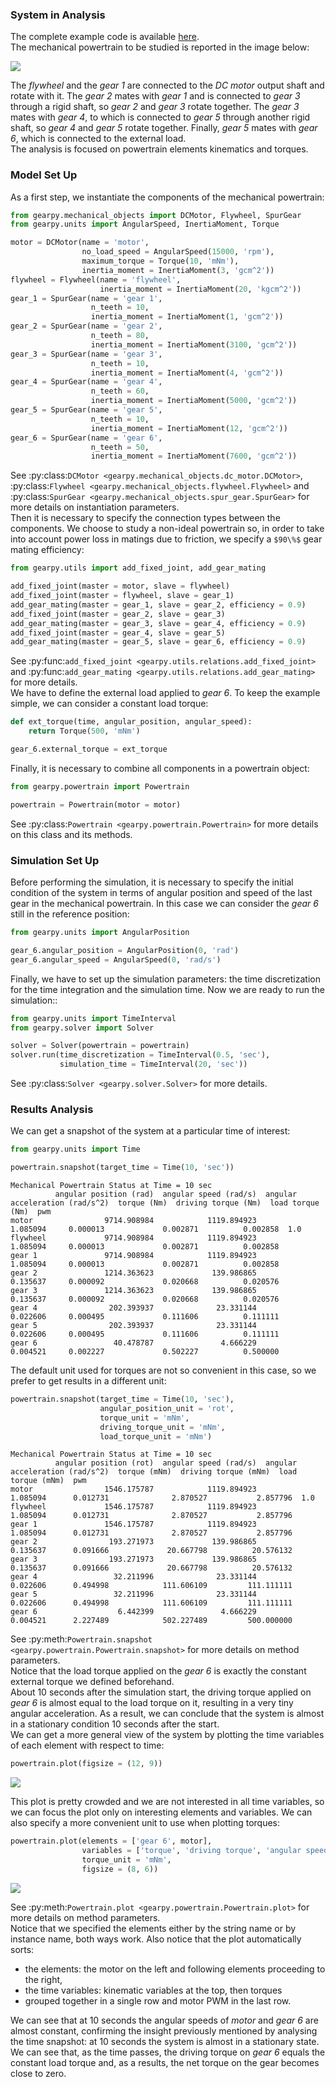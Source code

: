 ### System in Analysis

The complete example code is available 
[here](https://github.com/AndreaBlengino/gearpy/blob/master/docs/source/examples/1_simple_powertrain/simple_powertrain.py).  
The mechanical powertrain to be studied is reported in the image below:

![](images/scheme.png)

The *flywheel* and the *gear 1* are connected to the *DC motor* output 
shaft and rotate with it. The *gear 2* mates with *gear 1* and is 
connected to *gear 3* through a rigid shaft, so *gear 2* and *gear 3* 
rotate together. The *gear 3* mates with *gear 4*, to which is connected
to *gear 5* through another rigid shaft, so *gear 4* and *gear 5* rotate 
together. Finally, *gear 5* mates with *gear 6*, which is connected to 
the external load.  
The analysis is focused on powertrain elements kinematics and torques.


### Model Set Up

As a first step, we instantiate the components of the mechanical 
powertrain:

```python
from gearpy.mechanical_objects import DCMotor, Flywheel, SpurGear
from gearpy.units import AngularSpeed, InertiaMoment, Torque

motor = DCMotor(name = 'motor',
                no_load_speed = AngularSpeed(15000, 'rpm'),
                maximum_torque = Torque(10, 'mNm'),
                inertia_moment = InertiaMoment(3, 'gcm^2'))
flywheel = Flywheel(name = 'flywheel',
                    inertia_moment = InertiaMoment(20, 'kgcm^2'))
gear_1 = SpurGear(name = 'gear 1',
                  n_teeth = 10,
                  inertia_moment = InertiaMoment(1, 'gcm^2'))
gear_2 = SpurGear(name = 'gear 2',
                  n_teeth = 80,
                  inertia_moment = InertiaMoment(3100, 'gcm^2'))
gear_3 = SpurGear(name = 'gear 3',
                  n_teeth = 10,
                  inertia_moment = InertiaMoment(4, 'gcm^2'))
gear_4 = SpurGear(name = 'gear 4',
                  n_teeth = 60,
                  inertia_moment = InertiaMoment(5000, 'gcm^2'))
gear_5 = SpurGear(name = 'gear 5',
                  n_teeth = 10,
                  inertia_moment = InertiaMoment(12, 'gcm^2'))
gear_6 = SpurGear(name = 'gear 6',
                  n_teeth = 50,
                  inertia_moment = InertiaMoment(7600, 'gcm^2'))
```

See :py:class:`DCMotor <gearpy.mechanical_objects.dc_motor.DCMotor>`,
:py:class:`Flywheel <gearpy.mechanical_objects.flywheel.Flywheel>` and 
:py:class:`SpurGear <gearpy.mechanical_objects.spur_gear.SpurGear>` for 
more details on instantiation parameters.  
Then it is necessary to specify the connection types between the 
components. We choose to study a non-ideal powertrain so, in order to 
take into account power loss in matings due to friction, we specify a 
`$90\%$` gear mating efficiency:

```python
from gearpy.utils import add_fixed_joint, add_gear_mating

add_fixed_joint(master = motor, slave = flywheel)
add_fixed_joint(master = flywheel, slave = gear_1)
add_gear_mating(master = gear_1, slave = gear_2, efficiency = 0.9)
add_fixed_joint(master = gear_2, slave = gear_3)
add_gear_mating(master = gear_3, slave = gear_4, efficiency = 0.9)
add_fixed_joint(master = gear_4, slave = gear_5)
add_gear_mating(master = gear_5, slave = gear_6, efficiency = 0.9)
```

See :py:func:`add_fixed_joint <gearpy.utils.relations.add_fixed_joint>` 
and :py:func:`add_gear_mating <gearpy.utils.relations.add_gear_mating>` 
for more details.  
We have to define the external load applied to *gear 6*. To keep the 
example simple, we can consider a constant load torque:

```python
def ext_torque(time, angular_position, angular_speed):
    return Torque(500, 'mNm')

gear_6.external_torque = ext_torque
 ```

Finally, it is necessary to combine all components in a powertrain 
object:

```python
from gearpy.powertrain import Powertrain

powertrain = Powertrain(motor = motor)
```

See :py:class:`Powertrain <gearpy.powertrain.Powertrain>` for more 
details on this class and its methods.

### Simulation Set Up

Before performing the simulation, it is necessary to specify the initial
condition of the system in terms of angular position and speed of the 
last gear in the mechanical powertrain. In this case we can consider the 
*gear 6* still in the reference position:

```python
from gearpy.units import AngularPosition

gear_6.angular_position = AngularPosition(0, 'rad')
gear_6.angular_speed = AngularSpeed(0, 'rad/s')
```

Finally, we have to set up the simulation parameters: the time 
discretization for the time integration and the simulation time. Now we 
are ready to run the simulation::

```python
from gearpy.units import TimeInterval
from gearpy.solver import Solver

solver = Solver(powertrain = powertrain)
solver.run(time_discretization = TimeInterval(0.5, 'sec'), 
           simulation_time = TimeInterval(20, 'sec'))
```

See :py:class:`Solver <gearpy.solver.Solver>` for more details.

### Results Analysis

We can get a snapshot of the system at a particular time of interest:

```python
from gearpy.units import Time

powertrain.snapshot(target_time = Time(10, 'sec'))
```

```text
Mechanical Powertrain Status at Time = 10 sec
          angular position (rad)  angular speed (rad/s)  angular acceleration (rad/s^2)  torque (Nm)  driving torque (Nm)  load torque (Nm)  pwm
motor                9714.908984            1119.894923                        1.085094     0.000013             0.002871          0.002858  1.0
flywheel             9714.908984            1119.894923                        1.085094     0.000013             0.002871          0.002858     
gear 1               9714.908984            1119.894923                        1.085094     0.000013             0.002871          0.002858     
gear 2               1214.363623             139.986865                        0.135637     0.000092             0.020668          0.020576     
gear 3               1214.363623             139.986865                        0.135637     0.000092             0.020668          0.020576     
gear 4                202.393937              23.331144                        0.022606     0.000495             0.111606          0.111111     
gear 5                202.393937              23.331144                        0.022606     0.000495             0.111606          0.111111     
gear 6                 40.478787               4.666229                        0.004521     0.002227             0.502227          0.500000               
```

The default unit used for torques are not so convenient in this case, so 
we prefer to get results in a different unit:

```python
powertrain.snapshot(target_time = Time(10, 'sec'),
                    angular_position_unit = 'rot',
                    torque_unit = 'mNm',
                    driving_torque_unit = 'mNm',
                    load_torque_unit = 'mNm')
```

```text
Mechanical Powertrain Status at Time = 10 sec
          angular position (rot)  angular speed (rad/s)  angular acceleration (rad/s^2)  torque (mNm)  driving torque (mNm)  load torque (mNm)  pwm
motor                1546.175787            1119.894923                        1.085094      0.012731              2.870527           2.857796  1.0
flywheel             1546.175787            1119.894923                        1.085094      0.012731              2.870527           2.857796     
gear 1               1546.175787            1119.894923                        1.085094      0.012731              2.870527           2.857796     
gear 2                193.271973             139.986865                        0.135637      0.091666             20.667798          20.576132     
gear 3                193.271973             139.986865                        0.135637      0.091666             20.667798          20.576132     
gear 4                 32.211996              23.331144                        0.022606      0.494998            111.606109         111.111111     
gear 5                 32.211996              23.331144                        0.022606      0.494998            111.606109         111.111111     
gear 6                  6.442399               4.666229                        0.004521      2.227489            502.227489         500.000000                    
```

See 
:py:meth:`Powertrain.snapshot <gearpy.powertrain.Powertrain.snapshot>` 
for more details on method parameters.  
Notice that the load torque applied on the *gear 6* is exactly the 
constant external torque we defined beforehand.  
About 10 seconds after the simulation start, the driving torque applied 
on *gear 6* is almost equal to the load torque on it, resulting in a 
very tiny angular acceleration. As a result, we can conclude that the 
system is almost in a stationary condition 10 seconds after the start.  
We can get a more general view of the system by plotting the time 
variables of each element with respect to time:

```python
powertrain.plot(figsize = (12, 9))
```

![](images/plot_1.png)

This plot is pretty crowded and we are not interested in all time 
variables, so we can focus the plot only on interesting elements and 
variables. We can also specify a more convenient unit to use when 
plotting torques:

```python
powertrain.plot(elements = ['gear 6', motor],
                variables = ['torque', 'driving torque', 'angular speed', 'load torque'],
                torque_unit = 'mNm',
                figsize = (8, 6))
```

![](images/plot_2.png)

See :py:meth:`Powertrain.plot <gearpy.powertrain.Powertrain.plot>` for 
more details on method parameters.  
Notice that we specified the elements either by the string name or by 
instance name, both ways work. Also notice that the plot automatically 
sorts:

- the elements: the motor on the left and following elements proceeding
to the right,
- the time variables: kinematic variables at the top, then torques 
- grouped together in a single row and motor PWM in the last row.
  
We can see that at 10 seconds the angular speeds of *motor* and *gear 6* 
are almost constant, confirming the insight previously mentioned by 
analysing the time snapshot: at 10 seconds the system is almost in a 
stationary state.  
We can see that, as the time passes, the driving torque on *gear 6* 
equals the constant load torque and, as a results, the net torque on the
gear becomes close to zero.
